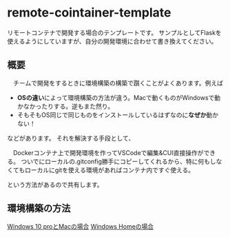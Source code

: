 # remote-cointainer-template
リモートコンテナで開発する場合のテンプレートです。
サンプルとしてFlaskを使えるようにしていますが、自分の開発環境に合わせて書き換えてください。

## 概要
　チームで開発をするときに環境構築の構築で躓くことがよくあります。例えば
 - **OSの違い**によって環境構築の方法が違う。Macで動くものがWindowsで動かなかったりする。逆もまた然り。
 - そもそもOS同じで同じものをインストールしているはずなのに**なぜか**動かない！

などがあります。
 それを解決する手段として、
 
 　Dockerコンテナ上で開発環境を作ってVSCodeで編集&CUI直接操作ができる。
  ついでにローカルの.gitconfig勝手にコピーしてくれるから、特に何もしなくてもローカルにgitを使える環境があればコンテナ内ですぐ使える。 

  という方法があるので共有します。
## 環境構築の方法
[Windows 10 proとMacの場合](https://github.com/wgdp444/remote-container-template/blob/master/doc/winpro-mac.md)
[Windows Homeの場合](https://github.com/wgdp444/remote-container-template/blob/master/doc/winhome.md)